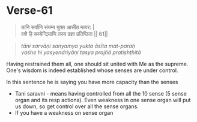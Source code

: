 # Verse-61

> तानि सर्वाणि संयम्य युक्त आसीत मत्पर: |  
वशे हि यस्येन्द्रियाणि तस्य प्रज्ञा प्रतिष्ठिता || 61||

> *tāni sarvāṇi sanyamya yukta āsīta mat-paraḥ  
vaśhe hi yasyendriyāṇi tasya prajñā pratiṣhṭhitā*

Having restrained them all, one should
sit united with Me as the supreme. One's wisdom is indeed
established whose senses are under control. 

In this sentence he is saying you have more capacity than the senses 
- Tani saravni - means having controlled from all the 10 sense (5 sense organ and its resp actions). Even weakness in one sense organ will put us down, so get control over all the sense organs.
- If you have a weakness on sense organ

<!--stackedit_data:
eyJoaXN0b3J5IjpbLTE2NjI5Njk1LC04MDkyNjI5ODEsLTIwMT
Q5MzQ3MDYsMTQzNDQxMjI4NCwtNTM5MDg2MDA0XX0=
-->
